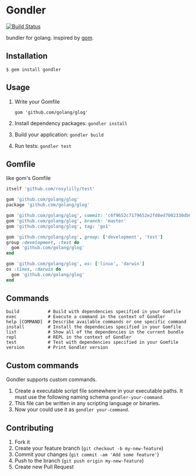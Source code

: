 # Gondler

[![Build Status](https://travis-ci.org/rosylilly/gondler.png?branch=master)](https://travis-ci.org/rosylilly/gondler)

bundler for golang. inspired by [gom](https://github.com/mattn/gom).

## Installation

    $ gem install gondler

## Usage

1. Write your Gomfile

   ```
   gom 'github.com/golang/glog'
   ```
2. Install dependency packages: `gondler install`
3. Build your application: `gondler build`
4. Run tests: `gondler test`

## Gomfile

like gom's Gomfile

```ruby
itself 'github.com/rosylilly/test'

gom 'github.com/golang/glog'
package 'github.com/golang/glog'

gom 'github.com/golang/glog', commit: 'c6f9652c7179652e2fd8ed7002330db089f4c9db'
gom 'github.com/golang/glog', branch: 'master'
gom 'github.com/golang/glog', tag: 'go1'

gom 'github.com/golang/glog', group: ['development', 'test']
group :development, :test do
  gom 'github.com/golang/glog'
end

gom 'github.com/golang/glog', os: ['linux', 'darwin']
os :linux, :darwin do
  gom 'github.com/golang/glog'
end
```

## Commands

    build           # Build with dependencies specified in your Gomfile
    exec            # Execute a command in the context of Gondler
    help [COMMAND]  # Describe available commands or one specific command
    install         # Install the dependecies specified in your Gomfile
    list            # Show all of the dependencies in the current bundle
    repl            # REPL in the context of Gondler
    test            # Test with dependencies specified in your Gomfile
    version         # Print Gondler version

## Custom commands

Gondler supports custom commands.

1. Create a executable script file somewhere in your executable paths. It must use the following naming schema `gondler-your-command`.
2. This file can be written in any scripting language or binaries.
3. Now your could use it as `gondler your-command`.

## Contributing

1. Fork it
2. Create your feature branch (`git checkout -b my-new-feature`)
3. Commit your changes (`git commit -am 'Add some feature'`)
4. Push to the branch (`git push origin my-new-feature`)
5. Create new Pull Request
